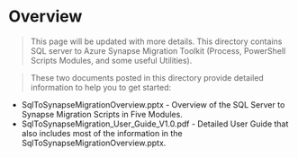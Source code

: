 # Overview 

> This page will be updated with more details. This directory contains SQL server to Azure Synapse Migration Toolkit (Process, PowerShell Scripts Modules, and some useful Utilities).

> These two documents posted in this directory provide detailed information to help you to get started:

- SqlToSynapseMigrationOverview.pptx - Overview of the SQL Server to Synapse Migration Scripts in Five Modules.
- SqlToSynapseMigration_User_Guide_V1.0.pdf - Detailed User Guide that also includes most of the information in the SqlToSynapseMigrationOverview.pptx.
